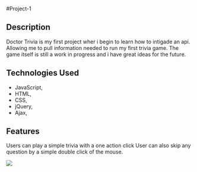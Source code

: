 #Project-1

## Description
Doctor Trivia is my first project wher i begin to learn how to intigade an api. Allowing me to pull information needed to run my first trivia game. The game itself is still a work in progress and i have great ideas for the future.

## Technologies Used
* JavaScript,
* HTML,
* CSS,
* jQuery,
* Ajax,


## Features 
Users can play a simple trivia with a one action click
User can also skip any question by a simple double click of the mouse.


<img src="https://imgur.com/a/vafyKOg">